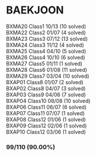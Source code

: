 # BAEKJOON

BXMA20 Class1 10/13 (10 solved)  
BXMA22 Class2 01/07 (4 solved)  
BXMA23 Class3 07/12 (13 solved)  
BXMA24 Class3 11/12 (4 solved)  
BXMA25 Class4 04/10 (5 solved)  
BXMA26 Class4 10/10 (6 solved)  
BXMA27 Class5 01/11 (1 solved)  
BXMA28 Class6 01/08 (11 solved)  
BXMA29 Class7 03/04 (10 solved)  
BXAP01 Class8 01/07 (2 solved)  
BXAP02 Class8 04/07 (3 solved)  
BXAP03 Class9 04/06 (7 solved)  
BXAP04 Class10 08/08 (10 solved)  
BXAP06 Class11 06/07 (6 solved)  
BXAP07 Class11 07/07 (1 solved)  
BXAP08 Class12 01/06 (1 solved)   
BXAP09 Class12 02/06 (1 solved)  
BXAP10 Class12 03/06 (1 solved)  

### 99/110 (90.00%)